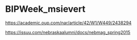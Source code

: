 # BIPWeek_msievert



https://academic.oup.com/nar/article/42/W1/W449/2438294

https://issuu.com/nebraskaalumni/docs/nebmag_spring2015

